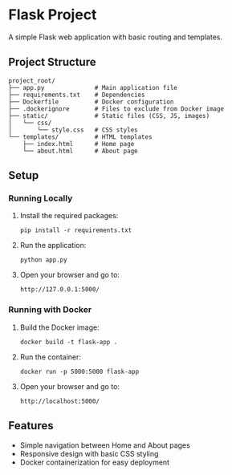 # Flask Project

A simple Flask web application with basic routing and templates.

## Project Structure
```
project_root/
├── app.py              # Main application file
├── requirements.txt    # Dependencies
├── Dockerfile          # Docker configuration
├── .dockerignore       # Files to exclude from Docker image
├── static/             # Static files (CSS, JS, images)
│   └── css/
│       └── style.css   # CSS styles
└── templates/          # HTML templates
    ├── index.html      # Home page
    └── about.html      # About page
```

## Setup

### Running Locally

1. Install the required packages:
   ```
   pip install -r requirements.txt
   ```

2. Run the application:
   ```
   python app.py
   ```

3. Open your browser and go to:
   ```
   http://127.0.0.1:5000/
   ```

### Running with Docker

1. Build the Docker image:
   ```
   docker build -t flask-app .
   ```

2. Run the container:
   ```
   docker run -p 5000:5000 flask-app
   ```

3. Open your browser and go to:
   ```
   http://localhost:5000/
   ```

## Features
- Simple navigation between Home and About pages
- Responsive design with basic CSS styling
- Docker containerization for easy deployment
